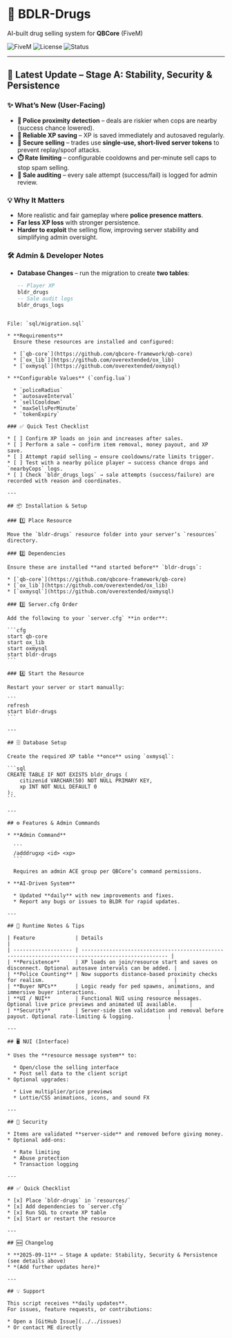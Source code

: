 # 🌿 BDLR-Drugs  
AI-built drug selling system for **QBCore** (FiveM)

![FiveM](https://img.shields.io/badge/FiveM-QBCore-green)
![License](https://img.shields.io/badge/License-MIT-blue)
![Status](https://img.shields.io/badge/Build-Stable-brightgreen)

---

## 🚀 Latest Update – Stage A: Stability, Security & Persistence

### ✨ What’s New (User-Facing)
- **👮 Police proximity detection** – deals are riskier when cops are nearby (success chance lowered).
- **💾 Reliable XP saving** – XP is saved immediately and autosaved regularly.
- **🔐 Secure selling** – trades use **single-use, short-lived server tokens** to prevent replay/spoof attacks.
- **⏱️ Rate limiting** – configurable cooldowns and per-minute sell caps to stop spam selling.
- **📝 Sale auditing** – every sale attempt (success/fail) is logged for admin review.

### 💡 Why It Matters
- More realistic and fair gameplay where **police presence matters**.
- **Far less XP loss** with stronger persistence.
- **Harder to exploit** the selling flow, improving server stability and simplifying admin oversight.

### 🛠️ Admin & Developer Notes
- **Database Changes** – run the migration to create **two tables**:
  ```sql
  -- Player XP
  bldr_drugs
  -- Sale audit logs
  bldr_drugs_logs
````

File: `sql/migration.sql`

* **Requirements**
  Ensure these resources are installed and configured:

  * [`qb-core`](https://github.com/qbcore-framework/qb-core)
  * [`ox_lib`](https://github.com/overextended/ox_lib)
  * [`oxmysql`](https://github.com/overextended/oxmysql)

* **Configurable Values** (`config.lua`)

  * `policeRadius`
  * `autosaveInterval`
  * `sellCooldown`
  * `maxSellsPerMinute`
  * `tokenExpiry`

### ✅ Quick Test Checklist

* [ ] Confirm XP loads on join and increases after sales.
* [ ] Perform a sale → confirm item removal, money payout, and XP save.
* [ ] Attempt rapid selling → ensure cooldowns/rate limits trigger.
* [ ] Test with a nearby police player → success chance drops and `nearbyCops` logs.
* [ ] Check `bldr_drugs_logs` → sale attempts (success/failure) are recorded with reason and coordinates.

---

## 📦 Installation & Setup

### 1️⃣ Place Resource

Move the `bldr-drugs` resource folder into your server’s `resources` directory.

### 2️⃣ Dependencies

Ensure these are installed **and started before** `bldr-drugs`:

* [`qb-core`](https://github.com/qbcore-framework/qb-core)
* [`ox_lib`](https://github.com/overextended/ox_lib)
* [`oxmysql`](https://github.com/overextended/oxmysql)

### 3️⃣ Server.cfg Order

Add the following to your `server.cfg` **in order**:

```cfg
start qb-core
start ox_lib
start oxmysql
start bldr-drugs
```

### 4️⃣ Start the Resource

Restart your server or start manually:

```
refresh
start bldr-drugs
```

---

## 🗄️ Database Setup

Create the required XP table **once** using `oxmysql`:

```sql
CREATE TABLE IF NOT EXISTS bldr_drugs (
    citizenid VARCHAR(50) NOT NULL PRIMARY KEY,
    xp INT NOT NULL DEFAULT 0
);
```

---

## ⚙️ Features & Admin Commands

* **Admin Command**

  ```
  /adddrugxp <id> <xp>
  ```

  Requires an admin ACE group per QBCore’s command permissions.

* **AI-Driven System**

  * Updated **daily** with new improvements and fixes.
  * Report any bugs or issues to BLDR for rapid updates.

---

## 🧩 Runtime Notes & Tips

| Feature             | Details                                                                                            |
| ------------------- | -------------------------------------------------------------------------------------------------- |
| **Persistence**     | XP loads on join/resource start and saves on disconnect. Optional autosave intervals can be added. |
| **Police Counting** | Now supports distance-based proximity checks for realism.                                          |
| **Buyer NPCs**      | Logic ready for ped spawns, animations, and immersive buyer interactions.                          |
| **UI / NUI**        | Functional NUI using resource messages. Optional live price previews and animated UI available.    |
| **Security**        | Server-side item validation and removal before payout. Optional rate-limiting & logging.           |

---

## 🖥️ NUI (Interface)

* Uses the **resource message system** to:

  * Open/close the selling interface
  * Post sell data to the client script
* Optional upgrades:

  * Live multiplier/price previews
  * Lottie/CSS animations, icons, and sound FX

---

## 🔐 Security

* Items are validated **server-side** and removed before giving money.
* Optional add-ons:

  * Rate limiting
  * Abuse protection
  * Transaction logging

---

## ✅ Quick Checklist

* [x] Place `bldr-drugs` in `resources/`
* [x] Add dependencies to `server.cfg`
* [x] Run SQL to create XP table
* [x] Start or restart the resource

---

## 🆕 Changelog

* **2025-09-11** – Stage A update: Stability, Security & Persistence (see details above)
* *(Add further updates here)*

---

## 💡 Support

This script receives **daily updates**.
For issues, feature requests, or contributions:

* Open a [GitHub Issue](../../issues)
* Or contact ME directly





